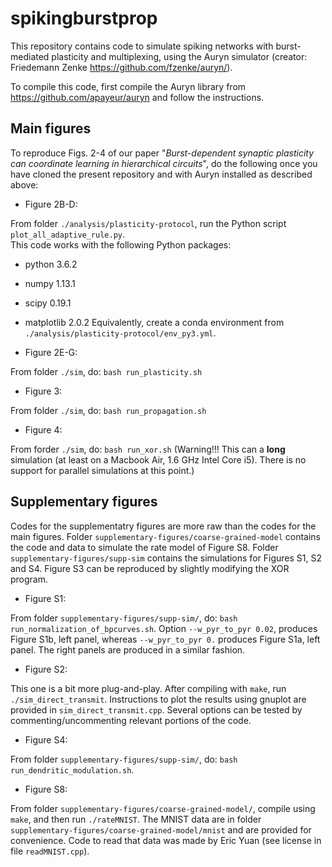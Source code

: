 # spikingburstprop
This repository contains code to simulate spiking networks with burst-mediated plasticity and multiplexing, using the Auryn simulator (creator: Friedemann Zenke https://github.com/fzenke/auryn/).

To compile this code, first compile the Auryn library from 
https://github.com/apayeur/auryn
and follow the instructions.

## Main figures
To reproduce Figs. 2-4 of our paper "*Burst-dependent synaptic plasticity can coordinate learning in hierarchical circuits*", do the following once you have cloned the present repository and with Auryn installed as described above:

* Figure 2B-D:

From folder `./analysis/plasticity-protocol`, run the Python script `plot_all_adaptive_rule.py`.  
This code works with the following Python packages:
  * python 3.6.2
  * numpy 1.13.1
  * scipy 0.19.1
  * matplotlib 2.0.2
Equivalently, create a conda environment from `./analysis/plasticity-protocol/env_py3.yml`.  

* Figure 2E-G:

From folder `./sim`, do: `bash run_plasticity.sh`

* Figure 3:

From folder `./sim`, do: `bash run_propagation.sh`

* Figure 4:

From forder `./sim`, do: `bash run_xor.sh`
(Warning!!! This can a **long** simulation (at least on a Macbook Air, 1.6 GHz Intel Core i5). There is no support for parallel simulations at this point.)

## Supplementary figures
Codes for the supplementatry figures are more raw than the codes for the main figures. Folder `supplementary-figures/coarse-grained-model` contains the code and data to simulate the rate model of Figure S8. Folder `supplementary-figures/supp-sim` contains the simulations for Figures S1, S2 and S4. Figure S3 can be reproduced by slightly modifying the XOR program.

* Figure S1:

From folder `supplementary-figures/supp-sim/`, do: `bash run_normalization_of_bpcurves.sh`. Option `--w_pyr_to_pyr 0.02`, produces Figure S1b, left panel, whereas `--w_pyr_to_pyr 0.` produces Figure S1a, left panel. The right panels are produced in a similar fashion. 

* Figure S2:

This one is a bit more plug-and-play. After compiling with `make`, run `./sim_direct_transmit`. Instructions to plot the results using gnuplot are provided in `sim_direct_transmit.cpp`. Several options can be tested by commenting/uncommenting relevant portions of the code.

* Figure S4:

From folder `supplementary-figures/supp-sim/`, do: `bash run_dendritic_modulation.sh`.

* Figure S8:

From folder `supplementary-figures/coarse-grained-model/`, compile using `make`, and then run `./rateMNIST`. The MNIST data are in folder `supplementary-figures/coarse-grained-model/mnist` and are provided for convenience. Code to read that data was made by Eric Yuan (see license in file `readMNIST.cpp`). 
